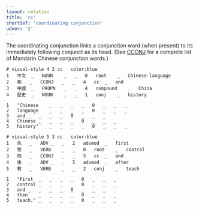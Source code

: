 ```yaml
---
layout: relation
title: 'cc'
shortdef: 'coordinating conjunction'
udver: '2'
---
```


The coordinating conjunction links a conjunction word (when present) to its immediately following conjunct as its head. (See [CCONJ]() for a complete list of Mandarin Chinese conjunction words.)

~~~ conllu
# visual-style 4 2 cc	color:blue
1	中文	_	NOUN	_	_	0	root	_	Chinese-language
2	和	_	CCONJ	_	_	4	cc	_	and
3	中國	_	PROPN	_	_	4	compound	_	China
4	歷史	_	NOUN	_	_	1	conj	_	history

1	"Chinese	_	_	_	_	0	_	_	_
2	language	_	_	_	_	0	_	_	_
3	and	_	_	_	_	0	_	_	_
4	Chinese	_	_	_	_	0	_	_	_
5	history"	_	_	_	_	0	_	_	_

~~~

~~~ conllu
# visual-style 5 3 cc	color:blue
1	先	_	ADV	_	_	2	advmod	_	first
2	管	_	VERB	_	_	0	root	_	control
3	而	_	CCONJ	_	_	5	cc	_	and
4	後	_	ADV	_	_	5	advmod	_	after
5	教	_	VERB	_	_	2	conj	_	teach

1	"First	_	_	_	_	0	_	_	_
2	control	_	_	_	_	0	_	_	_
3	and	_	_	_	_	0	_	_	_
4	then	_	_	_	_	0	_	_	_
5	teach."	_	_	_	_	0	_	_	_

~~~
